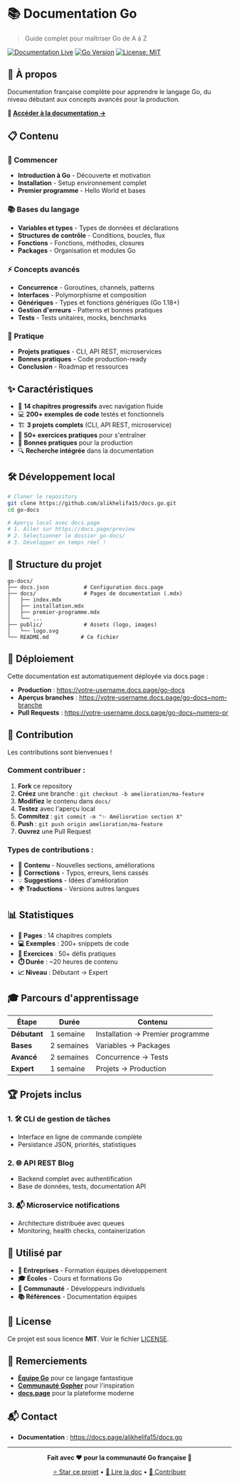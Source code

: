 # 📚 Documentation Go

> Guide complet pour maîtriser Go de A à Z

[![Documentation Live](https://img.shields.io/badge/📖_Documentation-Live-brightgreen)](https://votre-username.docs.page/go-docs)
[![Go Version](https://img.shields.io/badge/Go-1.21+-blue)](https://golang.org)
[![License: MIT](https://img.shields.io/badge/License-MIT-yellow.svg)](LICENSE)

## 🎯 À propos

Documentation française complète pour apprendre le langage Go, du niveau débutant aux concepts avancés pour la production.

**🚀 [Accéder à la documentation →](https://votre-username.docs.page/go-docs)**

## 📋 Contenu

### 🚀 Commencer
- **Introduction à Go** - Découverte et motivation
- **Installation** - Setup environnement complet  
- **Premier programme** - Hello World et bases

### 📚 Bases du langage
- **Variables et types** - Types de données et déclarations
- **Structures de contrôle** - Conditions, boucles, flux
- **Fonctions** - Fonctions, méthodes, closures
- **Packages** - Organisation et modules Go

### ⚡ Concepts avancés
- **Concurrence** - Goroutines, channels, patterns
- **Interfaces** - Polymorphisme et composition
- **Génériques** - Types et fonctions génériques (Go 1.18+)
- **Gestion d'erreurs** - Patterns et bonnes pratiques
- **Tests** - Tests unitaires, mocks, benchmarks

### 🎯 Pratique
- **Projets pratiques** - CLI, API REST, microservices
- **Bonnes pratiques** - Code production-ready
- **Conclusion** - Roadmap et ressources

## ✨ Caractéristiques

- 📖 **14 chapitres progressifs** avec navigation fluide
- 💻 **200+ exemples de code** testés et fonctionnels
- 🏗️ **3 projets complets** (CLI, API REST, microservice)
- 🧪 **50+ exercices pratiques** pour s'entraîner
- 🚀 **Bonnes pratiques** pour la production
- 🔍 **Recherche intégrée** dans la documentation

## 🛠️ Développement local

```bash
# Cloner le repository
git clone https://github.com/alikhelifa15/docs.go.git
cd go-docs

# Aperçu local avec docs.page
# 1. Aller sur https://docs.page/preview
# 2. Sélectionner le dossier go-docs/
# 3. Développer en temps réel !
```

## 📁 Structure du projet

```
go-docs/
├── docs.json           # Configuration docs.page
├── docs/               # Pages de documentation (.mdx)
│   ├── index.mdx
│   ├── installation.mdx
│   ├── premier-programme.mdx
│   └── ...
├── public/             # Assets (logo, images)
│   └── logo.svg
└── README.md          # Ce fichier
```

## 🚀 Déploiement

Cette documentation est automatiquement déployée via docs.page :
- **Production** : https://votre-username.docs.page/go-docs
- **Aperçus branches** : https://votre-username.docs.page/go-docs~nom-branche
- **Pull Requests** : https://votre-username.docs.page/go-docs~numero-pr

## 🤝 Contribution

Les contributions sont bienvenues ! 

### Comment contribuer :
1. **Fork** ce repository
2. **Créez** une branche : `git checkout -b amelioration/ma-feature`
3. **Modifiez** le contenu dans `docs/`
4. **Testez** avec l'aperçu local
5. **Commitez** : `git commit -m "✨ Amélioration section X"`
6. **Push** : `git push origin amelioration/ma-feature`
7. **Ouvrez** une Pull Request

### Types de contributions :
- 📝 **Contenu** - Nouvelles sections, améliorations
- 🐛 **Corrections** - Typos, erreurs, liens cassés
- 💡 **Suggestions** - Idées d'amélioration
- 🌍 **Traductions** - Versions autres langues

## 📊 Statistiques

- **📄 Pages** : 14 chapitres complets
- **💻 Exemples** : 200+ snippets de code
- **🎯 Exercices** : 50+ défis pratiques
- **⏱️ Durée** : ~20 heures de contenu
- **📈 Niveau** : Débutant → Expert

## 🎓 Parcours d'apprentissage

| Étape | Durée | Contenu |
|-------|-------|---------|
| **Débutant** | 1 semaine | Installation → Premier programme |
| **Bases** | 2 semaines | Variables → Packages |
| **Avancé** | 2 semaines | Concurrence → Tests |
| **Expert** | 1 semaine | Projets → Production |

## 🏆 Projets inclus

### 1. 🛠️ CLI de gestion de tâches
- Interface en ligne de commande complète
- Persistance JSON, priorités, statistiques

### 2. 🌐 API REST Blog
- Backend complet avec authentification
- Base de données, tests, documentation API

### 3. 📬 Microservice notifications
- Architecture distribuée avec queues
- Monitoring, health checks, containerization

## 📖 Utilisé par

- **🏢 Entreprises** - Formation équipes développement
- **🎓 Écoles** - Cours et formations Go
- **👥 Communauté** - Développeurs individuels
- **📚 Références** - Documentation équipes

## 📄 License

Ce projet est sous licence **MIT**. Voir le fichier [LICENSE](LICENSE).

## 🙏 Remerciements

- **[Équipe Go](https://golang.org/team)** pour ce langage fantastique
- **[Communauté Gopher](https://blog.golang.org/gopher)** pour l'inspiration
- **[docs.page](https://docs.page)** pour la plateforme moderne

## 📬 Contact

- **Documentation** : https://docs.page/alikhelifa15/docs.go
---

<div align="center">

**Fait avec ❤️ pour la communauté Go française 🐹**

[⭐ Star ce projet](https://github.com/votre-username/go-docs/stargazers) • [📖 Lire la doc](https://votre-username.docs.page/go-docs) • [🤝 Contribuer](CONTRIBUTING.md)

</div>